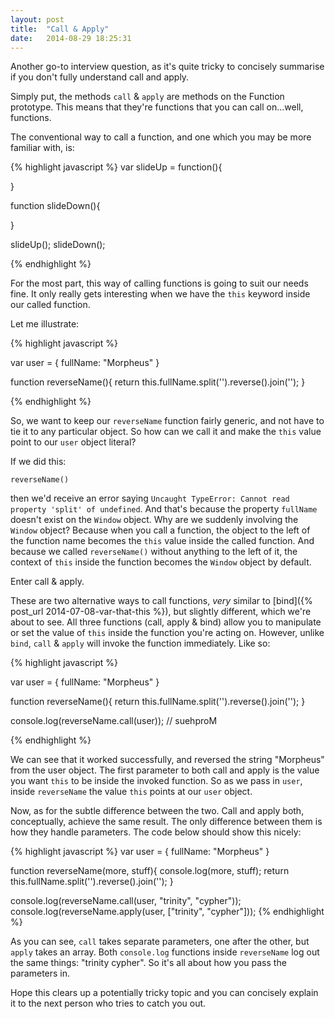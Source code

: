 ```yaml
---
layout: post
title:  "Call & Apply"
date:   2014-08-29 18:25:31
---
```


Another go-to interview question, as it's quite tricky to concisely summarise if you don't fully understand call and apply.

Simply put, the methods `call` & `apply` are methods on the Function prototype. This means that they're functions that you can call on...well, functions. 

The conventional way to call a function, and one which you may be more familiar with, is:

{% highlight javascript %}
var slideUp = function(){
	
}

function slideDown(){
	
}

slideUp();
slideDown();

{% endhighlight %}

For the most part, this way of calling functions is going to suit our needs fine. It only really gets interesting when we have the `this` keyword inside our called function.

Let me illustrate:

{% highlight javascript %}

var user = {
	fullName: "Morpheus"
}

function reverseName(){
	return this.fullName.split('').reverse().join('');
}

{% endhighlight %}

So, we want to keep our `reverseName` function fairly generic, and not have to tie it to any particular object. So how can we call it and make the `this` value point to our `user` object literal?

If we did this:

`reverseName()`

then we'd receive an error saying `Uncaught TypeError: Cannot read property 'split' of undefined`. And that's because the property `fullName` doesn't exist on the `Window` object. Why are we suddenly involving the `Window` object? Because when you call a function, the object to the left of the function name becomes the `this` value inside the called function. And because we called `reverseName()` without anything to the left of it, the context of `this` inside the function becomes the `Window` object by default.

Enter call & apply.

These are two alternative ways to call functions, *very* similar to [bind]({% post_url 2014-07-08-var-that-this %}), but slightly different, which we're about to see. All three functions (call, apply & bind) allow you to manipulate or set the value of `this` inside the function you're acting on. However, unlike `bind`, `call` & `apply` will invoke the function immediately. Like so:

{% highlight javascript %}

var user = {
	fullName: "Morpheus"
}

function reverseName(){
	return this.fullName.split('').reverse().join('');
}

console.log(reverseName.call(user)); // suehproM

{% endhighlight %}

We can see that it worked successfully, and reversed the string "Morpheus" from the user object. The first parameter to both call and apply is the value you want `this` to be inside the invoked function. So as we pass in `user`, inside `reverseName` the value `this` points at our `user` object. 

Now, as for the subtle difference between the two. Call and apply both, conceptually, achieve the same result. The only difference between them is how they handle parameters. The code below should show this nicely:

{% highlight javascript %}
var user = {
	fullName: "Morpheus"
}

function reverseName(more, stuff){
    console.log(more, stuff);
	return this.fullName.split('').reverse().join('');
}

console.log(reverseName.call(user, "trinity", "cypher"));
console.log(reverseName.apply(user, ["trinity", "cypher"]));
{% endhighlight %}

As you can see, `call` takes separate parameters, one after the other, but `apply` takes an array. Both `console.log` functions inside `reverseName` log out the same things: "trinity cypher". So it's all about how you pass the parameters in. 

Hope this clears up a potentially tricky topic and you can concisely explain it to the next person who tries to catch you out.